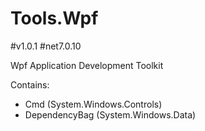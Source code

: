 # Tools.Wpf
#v1.0.1 #net7.0.10

Wpf Application Development Toolkit

Contains:
- Cmd (System.Windows.Controls)
- DependencyBag (System.Windows.Data)
